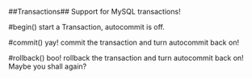 ##Transactions##
Support for MySQL transactions!


#begin()
start a Transaction, autocommit is off.

#commit()
yay! commit the transaction and turn autocommit back on!

#rollback()
boo! rollback the transaction and turn autocommit back on! Maybe you shall again?